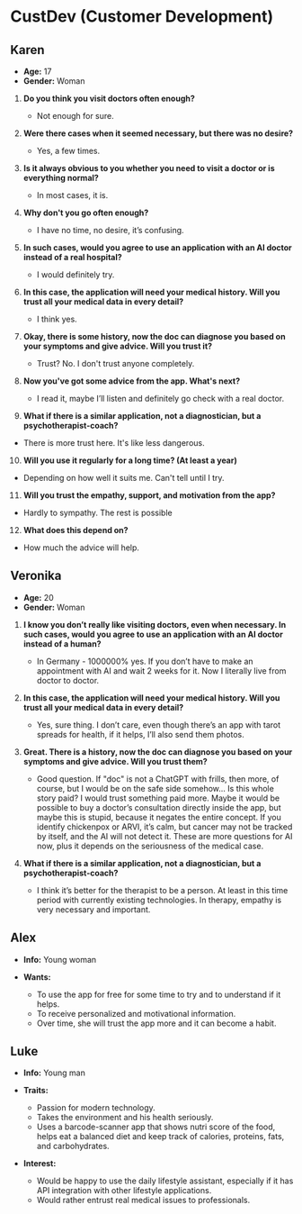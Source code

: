# CustDev (Customer Development)

## Karen

- **Age:** 17
- **Gender:** Woman

1. **Do you think you visit doctors often enough?**

   - Not enough for sure.

2. **Were there cases when it seemed necessary, but there was no desire?**

   - Yes, a few times.

3. **Is it always obvious to you whether you need to visit a doctor or is everything normal?**

   - In most cases, it is.

4. **Why don't you go often enough?**

   - I have no time, no desire, it’s confusing.

5. **In such cases, would you agree to use an application with an AI doctor instead of a real hospital?**

   - I would definitely try.

6. **In this case, the application will need your medical history. Will you trust all your medical data in every detail?**

   - I think yes.

7. **Okay, there is some history, now the doc can diagnose you based on your symptoms and give advice. Will you trust it?**

   - Trust? No. I don't trust anyone completely.

8. **Now you've got some advice from the app. What's next?**

   - I read it, maybe I’ll listen and definitely go check with a real doctor.

9. **What if there is a similar application, not a diagnostician, but a psychotherapist-coach?**

- There is more trust here. It's like less dangerous.

10. **Will you use it regularly for a long time? (At least a year)**

- Depending on how well it suits me. Can't tell until I try.

11. **Will you trust the empathy, support, and motivation from the app?**

- Hardly to sympathy. The rest is possible

12. **What does this depend on?**

- How much the advice will help.

## Veronika

- **Age:** 20
- **Gender:** Woman

1. **I know you don’t really like visiting doctors, even when necessary. In such cases, would you agree to use an application with an AI doctor instead of a human?**

   - In Germany - 1000000% yes. If you don’t have to make an appointment with AI and wait 2 weeks for it. Now I literally live from doctor to doctor.

2. **In this case, the application will need your medical history. Will you trust all your medical data in every detail?**

   - Yes, sure thing. I don’t care, even though there’s an app with tarot spreads for health, if it helps, I’ll also send them photos.

3. **Great. There is a history, now the doc can diagnose you based on your symptoms and give advice. Will you trust them?**

   - Good question. If "doc" is not a ChatGPT with frills, then more, of course, but I would be on the safe side somehow... Is this whole story paid? I would trust something paid more. Maybe it would be possible to buy a doctor’s consultation directly inside the app, but maybe this is stupid, because it negates the entire concept. If you identify chickenpox or ARVI, it’s calm, but cancer may not be tracked by itself, and the AI will not detect it. These are more questions for AI now, plus it depends on the seriousness of the medical case.

4. **What if there is a similar application, not a diagnostician, but a psychotherapist-coach?**
   - I think it’s better for the therapist to be a person. At least in this time period with currently existing technologies. In therapy, empathy is very necessary and important.

## Alex

- **Info:** Young woman

- **Wants:**
  - To use the app for free for some time to try and to understand if it helps.
  - To receive personalized and motivational information.
  - Over time, she will trust the app more and it can become a habit.

## Luke

- **Info:** Young man

- **Traits:**

  - Passion for modern technology.
  - Takes the environment and his health seriously.
  - Uses a barcode-scanner app that shows nutri score of the food, helps eat a balanced diet and keep track of calories, proteins, fats, and carbohydrates.

- **Interest:**
  - Would be happy to use the daily lifestyle assistant, especially if it has API integration with other lifestyle applications.
  - Would rather entrust real medical issues to professionals.
